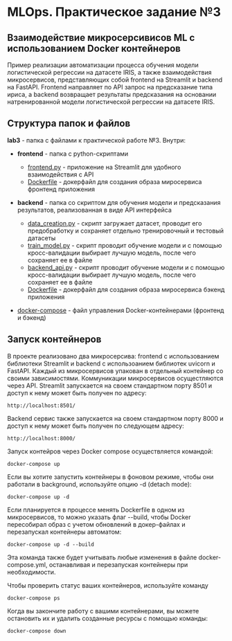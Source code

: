 # MLOps. Практическое задание №3
## Взаимодействие микросерсивисов ML с использованием Docker контейнеров
Пример реализации автоматизации процесса обучения модели логистической регрессии на датасете IRIS, а также взаимодействия микросервисов, представляющих собой frontend на Streamlit и backend на FastAPI.
Frontend направляет по API запрос на предсказание типа ириса, а backend возвращает результаты предсказания на основании натренированной модели логистической регрессии на датасете IRIS.


## Структура папок и файлов
**lab3** - папка с файлами к практической работе №3. Внутри:
- **frontend** - папка с python-скриптами  
  - [frontend.py](frontend/frontend.py) - приложение на Streamlit для удобного взаимодействия с API
  - [Dockerfile](frontend/Dockerfile) - докерфайл для создания образа миросервиса фронтенд приложения

- **backend** - папка со скриптом для обучения модели и предсказания результатов, реализованная в виде API интерфейса 
  - [data_creation.py](backend/data_creation.py) - скрипт загружает датасет, проводит его предобработку и сохраняет отдельно тренировочный и тестовый датасеты
  - [train_model.py](backend/train_model.py) - скрипт проводит обучение модели и с помощью кросс-валидации выбирает лучшую модель, после чего сохраняет ее в файле
  - [backend_api.py](backend/backend_api.py) - скрипт проводит обучение модели и с помощью кросс-валидации выбирает лучшую модель, после чего сохраняет ее в файле
  - [Dockerfile](backend/Dockerfile) - докерфайл для создания образа миросервиса бэкенд приложения  
- [docker-compose](docker-compose.yml) - файл управления Docker-контейнерами (фронтенд и бэкенд)


## Запуск контейнеров
В проекте реализовано два микросерсива: frontend с использованием библиотеки Streamlit и backend с использоанием библиотек uvicorn и FastAPI. Каждый из микросервисов упакован в отдельный контейнер со своими зависимостями. Коммуникации микросервисов осущестляются через API. Streamlit запускается на своем стандартном порту 8501 и доступ к нему может быть получен по адресу:
```
http://localhost:8501/
```
Backend сервис также запускается на своем стандартном порту 8000 и доступ к нему может быть получен по следующем адресу:
```
http://localhost:8000/
```


Запуск контейров через Docker compose осуществляется командой:
```
docker-compose up
```

Если вы хотите запустить контейнеры в фоновом режиме, чтобы они работали в background, используйте опцию -d (detach mode):
```
docker-compose up -d
```

Если планируется в процессе менять Dockerfile в одном из микросервисов, то можно указать флаг --build, чтобы Docker пересобирал образ с учетом обновлений в докер-файлах и перезапускал контейнеры автоматом:
```
docker-compose up -d --build
```

Эта команда также будет учитывать любые изменения в файле docker-compose.yml, останавливая и перезапуская контейнеры при необходимости.

Чтобы проверить статус ваших контейнеров, используйте команду 
```
docker-compose ps
```

Когда вы закончите работу с вашими контейнерами, вы можете остановить их и удалить созданные ресурсы с помощью команды:
```
docker-compose down
```
